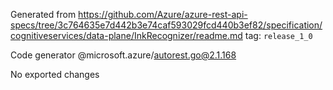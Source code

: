 Generated from https://github.com/Azure/azure-rest-api-specs/tree/3c764635e7d442b3e74caf593029fcd440b3ef82/specification/cognitiveservices/data-plane/InkRecognizer/readme.md tag: `release_1_0`

Code generator @microsoft.azure/autorest.go@2.1.168

No exported changes